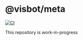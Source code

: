 # @visbot/meta

[![CI](https://img.shields.io/github/actions/workflow/status/visbot/meta/ci.yml?style=flat-square)](https://github.com/visbot/meta/actions)

This repository is work-in-progress
